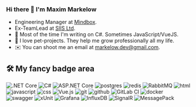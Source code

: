 ### Hi there 👋 I'm Maxim Markelow

- Engineering Manager at [Mindbox](https://github.com/mindbox-cloud).
- Ex-TeamLead at [SIIS Ltd](https://github.com/siisltd).
- 🤖 Most of the time I'm writing on C#. Sometimes JavaScript/VueJS.
- 🚀 I love pet-projects. They help me grow professionally all my life.
- ✉️ You can shoot me an email at [markelow.dev@gmail.com](mailto:me@markelow.dev@gmail.com).

## 🛠 My fancy badge area

![.NET Core](https://img.shields.io/badge/.NET%20Core-%2300122D.svg?style=for-the-badge&logo=.net&logoColor=white) ![C#](https://img.shields.io/badge/C%23-%23239120.svg?style=for-the-badge&logo=c-sharp&logoColor=white) ![ASP.NET Core](https://img.shields.io/badge/ASP.NET%20Core-%2300122D.svg?style=for-the-badge&logo=.net&logoColor=white) ![postgres](https://img.shields.io/badge/postgres-%23316192.svg?&style=for-the-badge&logo=postgresql&logoColor=white) ![redis](https://img.shields.io/badge/redis%20-%23CC0000.svg?&style=for-the-badge&logo=redis&logoColor=white) ![RabbitMQ](https://img.shields.io/badge/RabbitMQ-%23FF6600.svg?style=for-the-badge&logo=rabbitmq&logoColor=white) ![html](https://img.shields.io/badge/html%20-%23E34F26.svg?&style=for-the-badge&logo=html5&logoColor=white) ![javascript](https://img.shields.io/badge/javascript%20-%23323330.svg?&style=for-the-badge&logo=javascript&logoColor=%23F7DF1E) ![css](https://img.shields.io/badge/css%20-%231572B6.svg?&style=for-the-badge&logo=css3&logoColor=white) ![Vue.js](https://img.shields.io/badge/Vue.js-%234FC08D.svg?style=for-the-badge&logo=vue.js&logoColor=white) ![git](https://img.shields.io/badge/git%20-%23F05033.svg?&style=for-the-badge&logo=git&logoColor=white) ![github](https://img.shields.io/badge/github%20actions%20-%232671E5.svg?&style=for-the-badge&logo=github%20actions&logoColor=white) ![GitLab CI](https://img.shields.io/badge/gitlab%20ci-%23181717.svg?style=for-the-badge&logo=gitlab&logoColor=white) ![docker](https://img.shields.io/badge/docker-%232496ED.svg?&style=for-the-badge&logo=docker&logoColor=white) ![swagger](https://img.shields.io/badge/swagger-%2385EA2D.svg?&style=for-the-badge&logo=swagger&logoColor=black) ![xUnit](https://img.shields.io/badge/xUnit-%23000000.svg?style=for-the-badge&logo=xunit&logoColor=white) ![Grafana](https://img.shields.io/badge/Grafana-%23F46800.svg?style=for-the-badge&logo=grafana&logoColor=white) ![InfluxDB](https://img.shields.io/badge/InfluxDB-%23000000.svg?style=for-the-badge&logo=influxdb&logoColor=white) ![SignalR](https://img.shields.io/badge/SignalR-%23E91E63.svg?style=for-the-badge&logo=SignalR&logoColor=white) ![MessagePack](https://img.shields.io/badge/MessagePack-%23008080.svg?style=for-the-badge&logo=messagepack&logoColor=white)










